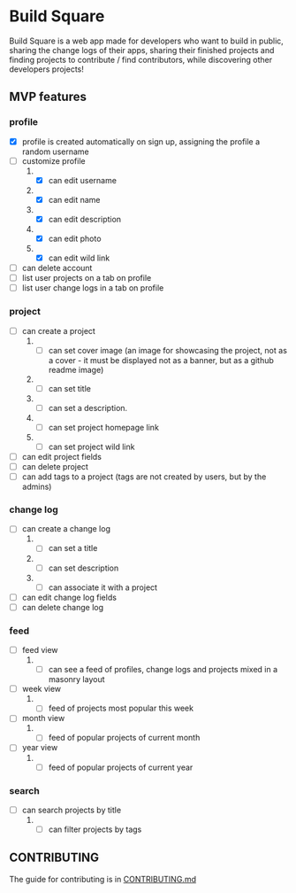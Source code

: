 # Build Square

Build Square is a web app made for developers who want to build in public, sharing the change logs of their apps, sharing their finished projects and finding projects to contribute / find contributors, while discovering other developers projects!

## MVP features

### profile

- [x] profile is created automatically on sign up, assigning the profile a random username
- [ ] customize profile
  1. - [x] can edit username
  2. - [x] can edit name
  3. - [x] can edit description
  4. - [x] can edit photo
  5. - [x] can edit wild link
- [ ] can delete account
- [ ] list user projects on a tab on profile
- [ ] list user change logs in a tab on profile

### project

- [ ] can create a project
  1. - [ ] can set cover image (an image for showcasing the project, not as a cover - it must be displayed not as a banner, but as a github readme image)
  2. - [ ] can set title
  3. - [ ] can set a description.
  4. - [ ] can set project homepage link
  5. - [ ] can set project wild link
- [ ] can edit project fields
- [ ] can delete project
- [ ] can add tags to a project (tags are not created by users, but by the admins)

### change log

- [ ] can create a change log
  1. - [ ] can set a title
  2. - [ ] can set description
  3. - [ ] can associate it with a project
- [ ] can edit change log fields
- [ ] can delete change log

### feed

- [ ] feed view
  1. - [ ] can see a feed of profiles, change logs and projects mixed in a masonry layout
- [ ] week view
  1. - [ ] feed of projects most popular this week
- [ ] month view
  1. - [ ] feed of popular projects of current month
- [ ] year view
  1. - [ ] feed of popular projects of current year

### search

- [ ] can search projects by title
  1. - [ ] can filter projects by tags

## CONTRIBUTING

The guide for contributing is in [CONTRIBUTING.md](https://github.com/buildsquare-org/buildsquare/blob/main/CONTRIBUTING.md)

